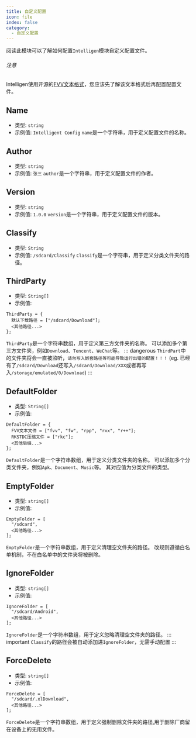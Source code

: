 ```yaml
---
title: 自定义配置
icon: file
index: false
category:
  - 自定义配置
---
```



阅读此模块可以了解如何配置`Intelligen`模块自定义配置文件。

###### 注意

Intelligen使用开源的[FVV文本格式](https://github.com/GunRain/FVV)，您应该先了解该文本格式后再配置配置文件。

## Name

* 类型: `string`
* 示例值: `Intelligent Config`
`name`是一个字符串，用于定义配置文件的名称。

## Author

* 类型: `string`
* 示例值: `张三`
`author`是一个字符串，用于定义配置文件的作者。

## Version

* 类型: `string`
* 示例值: `1.0.0`
`version`是一个字符串，用于定义配置文件的版本。

## Classify

* 类型: `String`
* 示例值: `/sdcard/Classify`
`Classify`是一个字符串，用于定义分类文件夹的路径。

## ThirdParty

* 类型: `String[]`
* 示例值:
``` fvv
ThirdParty = {
  默认下载路径 = ["/sdcard/Download"];
  <其他路径...>
};
```
`ThirdParty`是一个字符串数组，用于定义第三方文件夹的名称。
可以添加多个第三方文件夹，例如`Download`、`Tencent`、`WeChat`等。
::: dangerous
`ThirdPart`中的文件夹将会一直被监听，`请勿写入嵌套路径等可能导致运行出错的配置！！！` (eg. 已经有了`/sdcard/Download`还写入`/sdcard/Download/XXX`或者再写入`/storage/emulated/0/Download`)
:::

## DefaultFolder

* 类型: `String[]`
* 示例值:
``` fvv
DefaultFolder = {
  FVV文本文件 = ["fvv", "fw", "rpp", "rxx", "r++"];
  RKSTDC压缩文件 = ["rkc"];
  <其他后缀...>
};
```
`DefaultFolder`是一个字符串数组，用于定义分类文件夹的名称。
可以添加多个分类文件夹，例如`Apk`、`Document`、`Music`等。
其对应值为分类文件的类型。

## EmptyFolder

* 类型: `string[]`
* 示例值:
``` fvv
EmptyFolder = [
  "/sdcard",
  <其他路径...>
];
```
`EmptyFolder`是一个字符串数组，用于定义清理空文件夹的路径。
改规则遵循白名单机制，不在白名单中的文件夹将被删除。

## IgnoreFolder

* 类型: `string[]`
* 示例值:
``` fvv
IgnoreFolder = [
  "/sdcard/Android",
  <其他路径...>
];
```
`IgnoreFolder`是一个字符串数组，用于定义忽略清理空文件夹的路径。
::: important
`Classify`的路径会被自动添加进`IgnoreFolder`，无需手动配置
:::

## ForceDelete

* 类型: `string[]`
* 示例值:
``` fvv
ForceDelete = [
  "/sdcard/.xlDownload",
  <其他路径...>
];
```
`ForceDelete`是一个字符串数组，用于定义强制删除文件夹的路径,用于删除厂商留在设备上的无用文件。
